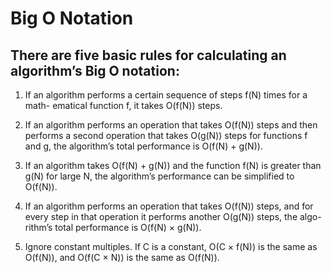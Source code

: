 
<h1>Big O Notation</h1>

<h2>There are five basic rules for calculating an algorithm’s Big O notation:</h2>

1. If an algorithm performs a certain sequence of steps f(N) times for a math-
	ematical function f, it takes O(f(N)) steps.
	
2. If an algorithm performs an operation that takes O(f(N)) steps and then
	performs a second operation that takes O(g(N)) steps for functions f and
g, the algorithm’s total performance is O(f(N) + g(N)).	

3. If an algorithm takes O(f(N) + g(N)) and the function f(N) is greater than
	g(N) for large N, the algorithm’s performance can be simplified to O(f(N)).
	
4. If an algorithm performs an operation that takes O(f(N)) steps, and for
	every step in that operation it performs another O(g(N)) steps, the algo-
	rithm’s total performance is O(f(N) × g(N)).
	
5. Ignore constant multiples. If C is a constant, O(C × f(N)) is the same as
	O(f(N)), and O(f(C × N)) is the same as O(f(N)).
	










